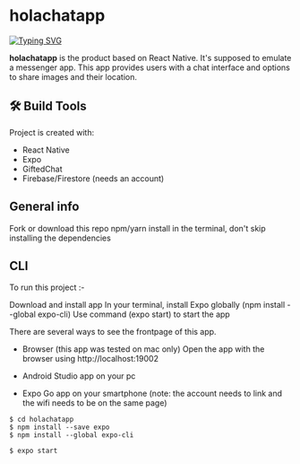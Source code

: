 # holachatapp

[![Typing SVG](https://readme-typing-svg.herokuapp.com?color=%23D546AB&lines=hello!;thank+you+for+visiting;holachat+app+repo)](https://git.io/typing-svg)

<strong>holachatapp</strong> is the product based on React Native. It's supposed to emulate a messenger app.
This app provides users with a chat interface and options to share images and their location.

## 🛠️ Build Tools

Project is created with:
* React Native
* Expo
* GiftedChat
* Firebase/Firestore (needs an account)

## General info

Fork or download this repo
npm/yarn install in the terminal, don't skip installing the dependencies 

## CLI 
To run this project :- 

Download and install app
In your terminal, install Expo globally (npm install --global expo-cli)
Use command (expo start) to start the app

There are several ways to see the frontpage of this app.
* Browser (this app was tested on mac only)
Open the app with the browser using http://localhost:19002 

* Android Studio app on your pc

* Expo Go app on your smartphone (note: the account needs to link and the wifi needs to be on the same page)

```
$ cd holachatapp
$ npm install --save expo
$ npm install --global expo-cli
```
```
$ expo start
```


